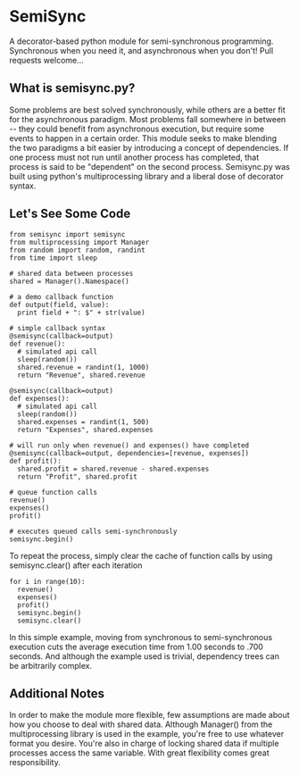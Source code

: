 SemiSync
========

A decorator-based python module for semi-synchronous programming.    
Synchronous when you need it, and asynchronous when you don't!
Pull requests welcome...

What is semisync.py?
-------------------------------------

Some problems are best solved synchronously, while others are a better fit for the asynchronous paradigm.  Most problems fall somewhere in between -- they could benefit from asynchronous execution, but require some events to happen in a certain order.  This module seeks to make blending the two paradigms a bit easier by introducing a concept of dependencies.    If one process must not run until another process has completed, that process is said to be "dependent" on the second process.  Semisync.py was built using python's multiprocessing library and a liberal dose of decorator syntax.

Let's See Some Code
-------------------
    from semisync import semisync
    from multiprocessing import Manager
    from random import random, randint
    from time import sleep
  
    # shared data between processes
    shared = Manager().Namespace()
  
    # a demo callback function
    def output(field, value):
      print field + ": $" + str(value)
  
    # simple callback syntax
    @semisync(callback=output)
    def revenue():
      # simulated api call
      sleep(random())
      shared.revenue = randint(1, 1000)
      return "Revenue", shared.revenue
  
    @semisync(callback=output)
    def expenses():
      # simulated api call
      sleep(random())
      shared.expenses = randint(1, 500)
      return "Expenses", shared.expenses
  
    # will run only when revenue() and expenses() have completed
    @semisync(callback=output, dependencies=[revenue, expenses])
    def profit():
      shared.profit = shared.revenue - shared.expenses
      return "Profit", shared.profit
  
    # queue function calls
    revenue()
    expenses()
    profit()
    
    # executes queued calls semi-synchronously
    semisync.begin()
    
    
To repeat the process, simply clear the cache of function calls by using semisync.clear() after each iteration

    for i in range(10):
      revenue()
      expenses()
      profit()
      semisync.begin()
      semisync.clear()


In this simple example, moving from synchronous to semi-synchronous execution cuts the average execution time from 1.00 seconds to .700 seconds.  And although the example used is trivial, dependency trees can be arbitrarily complex.

Additional Notes 
-----------------

In order to make the module more flexible, few assumptions are made about how you choose to deal with shared data.  Although Manager() from the multiprocessing library is used in the example, you're free to use whatever format you desire.  You're also in charge of locking shared data if multiple processes access the same variable.  With great flexibility comes great responsibility.  

